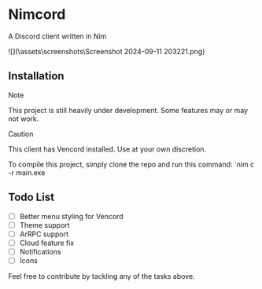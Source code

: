 # Nimcord

A Discord client written in Nim

![](\assets\screenshots\Screenshot 2024-09-11 203221.png)

## Installation
> [!NOTE]  
> This project is still heavily under development. Some features may or may not work.

> [!CAUTION]
> This client has Vencord installed. Use at your own discretion.

To compile this project, simply clone the repo and run this command:
`nim c -r main.exe

## Todo List

- [ ] Better menu styling for Vencord
- [ ] Theme support
- [ ] ArRPC support
- [ ] Cloud feature fix
- [ ] Notifications
- [ ] Icons

Feel free to contribute by tackling any of the tasks above.
